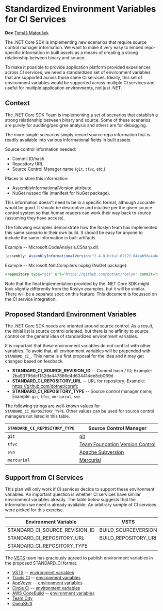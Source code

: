 # Standardized Environment Variables for CI Services

**Dev** [Tomáš Matoušek](https://github.com/tmat)

The .NET Core SDK is implementing new scenarios that require source control manager information. We want to make it very easy to embed repo-specific information in built assets as a means of creating a strong relationship between binary and source.

To make it possible to provide application platform provided experiences across CI services, we need a standardized set of environment variables that are supported across those same CI services. Ideally, this set of environment variables would be supported across multiple CI services and useful for multiple application environments, not just .NET.

## Context

The .NET Core SDK Team is implementing a set of scenarios that establish a strong relationship between binary and source. Some of these scenarios are purely for auditing/pedigree analysis and others are for debugging.

The more simple scenarios simply record source repo information that is readily available into various informational fields in built assets.

Source control information needed:

* Commit ID/hash
* Repository URL
* Source Control Manager name (`git`, `tfvc`, etc.)

Places to store this information:

* AssemblyInformationalVersion attribute.
* NuGet nuspec file (manifest for NuGet package).

This information doesn't need to be in a specific format, although accurate would be good. It should be descriptive and intuitive per the given source control system so that human readers can work their way back to source (assuming they have access).

The following examples demonstrate how the Roslyn team has implemented this same scenario in their own build. It should be easy for anyone to include the same information in built artifacts.

Example -- Microsoft.CodeAnalysis.CSharp.dll:

```csharp
[assembly: AssemblyInformationalVersion("2.4.0-beta1-62122-04+ab56a4a6c32268d925014a3e45ddce61fba715cd")]
```

Example -- Microsoft.Net.Compilers.nupkg (NuGet package):

```xml
<repository type="git" url="https://github.com/dotnet/roslyn" commit="ab56a4a6c32268d925014a3e45ddce61fba715cd"/>
```

Note that the final implementation provided by the .NET Core SDK might look slightly differently from the Roslyn examples, but it will be similar. There will be a separate spec on this feature. This document is focussed on the CI service integration.

## Proposed Standard Environment Variables

The .NET Core SDK needs are oriented around source control. As a result, the initial list is source control oriented, but there is no affinity to source control on the general idea of standardized environment variables.

It is important that these environment variables do not conflict with other variables. To avoid that, all environment variables will be prepended with `STANDARD_CI_`. This name is a first proposal for the idea and it may get changed based on feedback.

* **STANDARD\_CI\_SOURCE\_REVISION\_ID** -- Commit hash / ID; Example: 2ba93796dcf132de447886d4d634414ee8cb069d
* **STANDARD\_CI\_REPOSITORY\_URL** -- URL for repository; Example: https://github.com/dotnet/corefx
* **STANDARD\_CI\_REPOSITORY\_TYPE** -- Source control manager name; Example: `git`, `tfvc`, `mercurial`, `svn`

The following strings are well-known values for `STANDARD_CI_REPOSITORY_TYPE`. Other values can be used for source control managers not listed in this table.

|  `STANDARD_CI_REPOSITORY_TYPE` | Source Control Manager |
| ------------------------------ | ---------------------- |
| `git`                          | [git](https://git-scm.com) |
| `tfvc`                         | [Team Foundation Version Control](https://docs.microsoft.com/en-us/vsts/tfvc) |
| `svn`                          | [Apache Subversion](https://subversion.apache.org) |
| `mercurial`                    | [Mercurial](https://www.mercurial-scm.org) |

## Support from CI Services

This plan will only work if CI services decide to support these environment variables. An important question is whether CI services have similar environment variables already. The table below suggests that the information we need is already available. An arbitrary sample of CI services were picked for this exercise.

| Environment Variable | VSTS | Travis CI| AppVeyor | Circle CI | AWS CodeBuild | Team City | OpenShift |
| -------------------- | ---- | -------- | -------- | --------- | ------------- | --------- | --------- |
|STANDARD\_CI\_SOURCE\_REVISION\_ID | BUILD\_SOURCEVERSION | TRAVIS\_COMMIT |APPVEYOR\_REPO\_COMMIT | CIRCLE\_SHA1 | CODEBUILD\_RESOLVED\_SOURCE\_VERSION | build.vcs.number | OPENSHIFT\_BUILD\_COMMIT |
|STANDARD\_CI\_REPOSITORY\_URL|BUILD\_REPOSITORY\_URI| | | CIRCLE\_REPOSITORY\_URL | CODEBUILD\_SOURCE\_REPO\_URL | vcsroot.url | OPENSHIFT\_BUILD\_SOURCE |
|STANDARD\_CI\_REPOSITORY\_TYPE |  | |APPVEYOR\_REPO\_SCM |  | 

The [VSTS](https://www.visualstudio.com/team-services/) team has graciously agreed to publish environment variables in the proposed STANDARD\_CI format.

* [VSTS](https://www.visualstudio.com/team-services/) -- [environment variables](https://docs.microsoft.com/en-us/vsts/build-release/concepts/definitions/build/variables?tabs=batch#predefined-variables)
* [Travis CI](https://travis-ci.org/) -- [environment variables](https://docs.travis-ci.com/user/environment-variables/#Default-Environment-Variables)
* [AppVeyor](https://www.appveyor.com/) -- [environment variables](https://www.appveyor.com/docs/environment-variables/)
* [Circle CI](https://circleci.com) -- [environment variables](https://circleci.com/docs/2.0/env-vars)
* [AWS CodeBuild](https://aws.amazon.com/codebuild/) -- [environment variables](http://docs.aws.amazon.com/codebuild/latest/userguide/build-env-ref-env-vars.html)
* [Team City](https://confluence.jetbrains.com/display/TCDL/Predefined+Build+Parameters)
* [OpenShift](https://docs.openshift.com/enterprise/3.1/dev_guide/builds.html#output-image-environment-variables)

